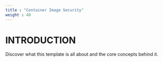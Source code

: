 ```yaml
---
title : "Container Image Security"
weight : 40
---
```


# INTRODUCTION

Discover what this template is all about and the core concepts behind it.